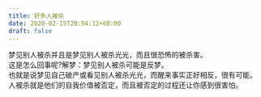 ```yaml
---
title: 好多人被杀
date: 2020-02-15T20:54:12+08:00
draft: false
---
```


梦见别人被杀并且是梦见别人被杀光光，而且很恐怖的被杀害。<br>
这是怎么回事呢?解梦：梦见别人被杀可能是反梦。<br>
也就是说梦见自己破产或看见别人被杀光光，而醒来事实正好相反，很有可能。<br>
人被杀就是他们的自我价值被否定，而且被否定的过程还让你感到很害怕。<br>
